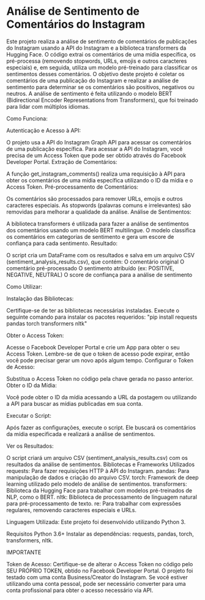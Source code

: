 # Análise de Sentimento de Comentários do Instagram

Este projeto realiza a análise de sentimento de comentários de publicações do Instagram usando a API do Instagram e a biblioteca transformers da Hugging Face. O código extrai os comentários de uma mídia específica, os pré-processa (removendo stopwords, URLs, emojis e outros caracteres especiais) e, em seguida, utiliza um modelo pré-treinado para classificar os sentimentos desses comentários.
O objetivo deste projeto é coletar os comentários de uma publicação do Instagram e realizar a análise de sentimento para determinar se os comentários são positivos, negativos ou neutros. A análise de sentimento é feita utilizando o modelo BERT (Bidirectional Encoder Representations from Transformers), que foi treinado para lidar com múltiplos idiomas.

Como Funciona:


Autenticação e Acesso à API:

O projeto usa a API do Instagram Graph API para acessar os comentários de uma publicação específica.
Para acessar a API do Instagram, você precisa de um Access Token que pode ser obtido através do Facebook Developer Portal.
Extração de Comentários:

A função get_instagram_comments() realiza uma requisição à API para obter os comentários de uma mídia específica utilizando o ID da mídia e o Access Token.
Pré-processamento de Comentários:

Os comentários são processados para remover URLs, emojis e outros caracteres especiais.
As stopwords (palavras comuns e irrelevantes) são removidas para melhorar a qualidade da análise.
Análise de Sentimentos:

A biblioteca transformers é utilizada para fazer a análise de sentimentos dos comentários usando um modelo BERT multilingue.
O modelo classifica os comentários em categorias de sentimento e gera um escore de confiança para cada sentimento.
Resultado:

O script cria um DataFrame com os resultados e salva em um arquivo CSV (sentiment_analysis_results.csv), que contém:
O comentário original
O comentário pré-processado
O sentimento atribuído (ex: POSITIVE, NEGATIVE, NEUTRAL)
O score de confiança para a análise de sentimento


Como Utilizar:


Instalação das Bibliotecas:

Certifique-se de ter as bibliotecas necessárias instaladas. Execute o seguinte comando para instalar os pacotes requeridos:
"pip install requests pandas torch transformers nltk"

Obter o Access Token:

Acesse o Facebook Developer Portal e crie um App para obter o seu Access Token. Lembre-se de que o token de acesso pode expirar, então você pode precisar gerar um novo após algum tempo.
Configurar o Token de Acesso:

Substitua o Access Token no código pela chave gerada no passo anterior.
Obter o ID da Mídia:

Você pode obter o ID da mídia acessando a URL da postagem ou utilizando a API para buscar as mídias publicadas em sua conta.


Executar o Script:

Após fazer as configurações, execute o script. Ele buscará os comentários da mídia especificada e realizará a análise de sentimentos.

Ver os Resultados:

O script criará um arquivo CSV (sentiment_analysis_results.csv) com os resultados da análise de sentimentos.
Bibliotecas e Frameworks Utilizados
requests: Para fazer requisições HTTP à API do Instagram.
pandas: Para manipulação de dados e criação do arquivo CSV.
torch: Framework de deep learning utilizado pelo modelo de análise de sentimentos.
transformers: Biblioteca da Hugging Face para trabalhar com modelos pré-treinados de NLP, como o BERT.
nltk: Biblioteca de processamento de linguagem natural para pré-processamento de texto.
re: Para trabalhar com expressões regulares, removendo caracteres especiais e URLs.


Linguagem Utilizada:
Este projeto foi desenvolvido utilizando Python 3.

Requisitos
Python 3.6+
Instalar as dependências: requests, pandas, torch, transformers, nltk.


IMPORTANTE


Token de Acesso: Certifique-se de alterar o Access Token no código pelo SEU PRÓPRIO TOKEN, obtido no Facebook Developer Portal.
O projeto foi testado com uma conta Business/Creator do Instagram. Se você estiver utilizando uma conta pessoal, pode ser necessário converter para uma conta profissional para obter o acesso necessário via API.
